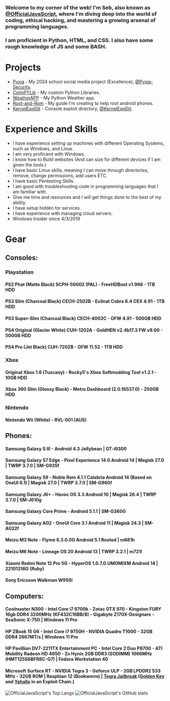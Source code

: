 ### Welcome to my corner of the web! I'm Seb, also known as [@OfficialJavaScript](https://github.com/OfficialJavaScript/), where I'm diving deep into the world of coding, ethical hacking, and mastering a growing arsenal of programming languages.

### I am proficient in Python, HTML, and CSS. I also have some rough knowledge of JS and some BASH.

# Projects

* [Pyxia](https://github.com/Pyxia-Security/Pyxia) - My 2024 school social media project (Excellence), [@Pyxia-Security](https://github.com/Pyxia-Security).
* [CstmPYLib](https://github.com/OfficialJavaScript/cstmpylib) - My custom Python Libraries.
* [WeatherAPP](https://github.com/OfficialJavaScript/weatherapp) - My Python Weather app.
* [Root-and-Rom](https://github.com/OfficialJavaScript/Root-and-Rom) - My guide I'm creating to help root android phones.
* [KernelExpl0it](https://kernelexpl0it.github.io/) - Console exploit directory, [@KernelExpl0it](https://github.com/KernelExpl0it).

# Experience and Skills

* I have experience setting up machines with different Operating Systems, such as Windows, and Linux.
* I am very proficient with Windows.
* I know how to Build websites (And can size for different devices if I am given the tools.)
* I have basic Linux skills, meaning I can move through directories, remove, change permissions, add users ETC.
* I have basic Pentesting Skills.
* I am good with troubleshooting code in programming languages that I am familiar with.
* Give me time and resources and I will get things done to the best of my ability.
* I have setup hidden tor services.
* I have experience with managing cloud servers.
* Windows Insider since 4/3/2019

# Gear

## Consoles:
### Playstation
#### PS2 Phat (Matte Black) SCPH-50002 (PAL) - FreeHDBoot v1.966 - 1TB HDD

#### PS3 Slim (Charcoal Black) CECH-2502B - Evilnat Cobra 8.4 CEX 4.91 - 1TB HDD
#### PS3 Super-Slim (Charcoal Black) CECH-4002C - OFW 4.91 - 500GB HDD

#### PS4 Original (Glacier White) CUH-1202A - GoldHEN v2.4b17.3 FW v9.00 - 500GB HDD
#### PS4 Pro (Jet Black) CUH-7202B - OFW 11.52 - 1TB HDD

### Xbox
#### Original Xbox 1.6 (Tuscany) - Rocky5's Xbox Softmodding Tool v1.2.1 - 10GB HDD
#### Xbox 360 Slim (Glossy Black) - Metro Dashboard (2.0.16537.0) - 250GB HDD

### Nintendo
#### Nintendo Wii (White) - RVL-001 (AUS)

## Phones:
#### Samsung Galaxy S III - Android 4.3 Jellybean | GT-i9300
#### Samsung Galaxy S7 Edge - Pixel Experience 14.0 Android 14 | Magisk 27.0 | TWRP 3.7.0 | SM-G935f
#### Samsung Galaxy S9 - Noble Rom 4.1.1 Calabria Android 14 (Based on OneUI 6.1) | Magisk 27.0 | TWRP 3.7.0 | SM-G960f
#### Samsung Galaxy J6+ - Havoc OS 3.3 Android 10 | Magisk 26.4 | TWRP 3.7.0 | SM-J610g
#### Samsung Galaxy Core Prime - Android 5.1.1 | SM-G360G
#### Samsung Galaxy A02 - OneUI Core 3.1 Android 11 | Magisk 24.3 | SM-A022f

#### Meizu M3 Note - Flyme 6.3.0.0G Android 5.1 Rooted | m681h
#### Meizu M6 Note - Lineage OS 20 Android 13 | TWRP 3.2.1 | m721l

#### Xiaomi Redmi Note 12 Pro 5G - HyperOS 1.0.7.0.UMOMIXM Android 14 | 22101316G (Ruby)

#### Sony Ericsson Walkman W950i

## Computers:
#### Coolmaster N300 - Intel Core i7 6700k - Zotac GTX 970 - Kingston FURY 16gb DDR4 3200MHz (KF432C16BB/8) - Gigabyte Z170X-Designare - SeaSonic X-750 | Windows 11 Pro

#### HP ZBook 15 G6 - Intel Core i7 9750H - NVIDIA Quadro T1000 - 32GB DDR4 2667MT/s | Windows 11 Pro

#### HP Pavillion DV7-2211TX Entertainment PC - Intel Core 2 Duo P8700 - ATI Mobility Radeon HD 4650 - 2x Hynix 2GB DDR3 (SODIMM) 1066MHz (HMT125S6BFR8C-G7) | Fedora Workstation 40

#### Microsoft Surface RT - NVIDIA Tegra 3 - Geforce ULP - 2GB LPDDR2 533 MHz - 32GB ROM | Raspbian 12 (Bookworm) | [Tegra Jailbreak](https://windows-rt-devices.gitbook.io/windows/tools/tegra-jailbreak-usb) ([Golden Key](https://github.com/lgibson02/GoldenKeysUSB) and [Yahallo](https://github.com/NekomimiRouter/yahallo) in an Exploit Chain.)


<!---
OfficialJavaScript/OfficialJavaScript is a ✨ special ✨ repository because its `README.md` (this file) appears on your GitHub profile.
You can click the Preview link to take a look at your changes.
--->

![OfficialJavaScript's Top Langs](https://github-readme-stats.vercel.app/api/top-langs/?username=OfficialJavaScript&size_weight=0.5&count_weight=0.5\&title_color=fff\&icon_color=79ff97\&text_color=9f9f9f\&bg_color=151515)
![OfficialJavaScript's GitHub stats](https://github-readme-stats.vercel.app/api/?username=OfficialJavaScript\&show_icons=true\&title_color=fff\&icon_color=79ff97\&text_color=9f9f9f\&bg_color=151515)
